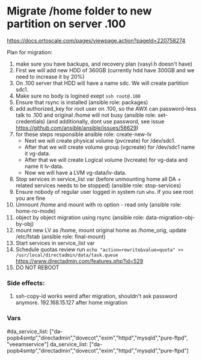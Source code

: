 # Migrate /home folder to new partition on server .100
https://docs.ortoscale.com/pages/viewpage.action?pageId=220758274

Plan for migration:
1. make sure you have backups, and recovery plan (vasyl.h doesn't have)
1. First we will add new HDD of 360GB (currently hdd have 300GB and we need to increase it by 20%)
1. On .100 server that HDD will have a name sdc. We will create partition sdc1.
1. Make sure no body is logined exept `ssh root@.100`
1. Ensure that rsync is installed (ansible role: packages)
1. add authorized_key for root user on .100, so the AWX can password-less talk to .100 and original /home will not busy (ansible role: set-credentials) (and additionally, dont use password, see issue https://github.com/ansible/ansible/issues/56629)
1. for these steps responsible ansible role: create-new-lv
    * Next we will create physical volume (pvcreate) for /dev/sdc1.
    * After that we will create volume group (vgcreate) for /dev/sdc1 name it vg-data.
    * After that we will create Logical volume (lvcreate) for vg-data and name it lv-data.
    * Now we will have a LVM vg-data/lv-data.
1. Stop services in service_list var (before unmounting home all DA + related services needs to be stopped) (ansible role: stop-services)
1. Ensure nobody of regular user logged in system run `who`. If you see root you are fine
1. Umnount /home and mount with ro option - read only (ansible role: home-ro-mode)
1. object by object migration using rsync (ansible role: data-migration-obj-by-obj)
1. mount new LV as /home, mount original home as /home_orig, update /etc/fstab (ansible role: final-mount)
1. Start services in service_list var 
1. Schedule quotas review run `echo "action=rewrite&value=quota" >> /usr/local/directadmin/data/task.queue` 
https://www.directadmin.com/features.php?id=529
1. DO NOT REBOOT



### Side effects:
1. ssh-copy-id works weird after migration, shouldn't ask password anymore. 192.168.15.127 after home migration

### Vars
#da_service_list: ["da-popb4smtp","directadmin","dovecot","exim","httpd","mysqld","pure-ftpd", "veeamservice"]
da_service_list: ["da-popb4smtp","directadmin","dovecot","exim","httpd","mysqld","pure-ftpd"]